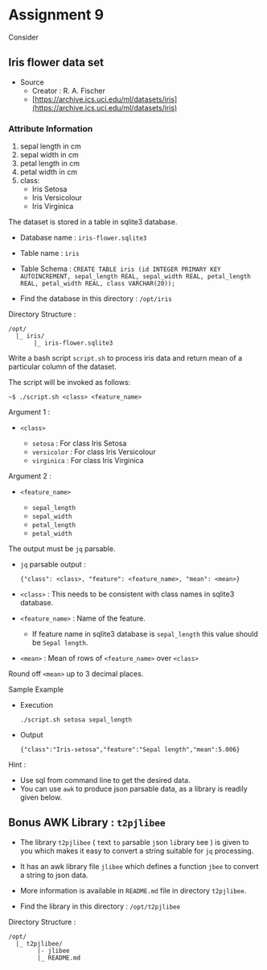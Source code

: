 # Assignment 9

Consider 

## Iris flower data set

* Source
    - Creator : R. A. Fischer
    - [https://archive.ics.uci.edu/ml/datasets/iris](https://archive.ics.uci.edu/ml/datasets/iris)

### Attribute Information

1. sepal length in cm
2. sepal width in cm
3. petal length in cm
4. petal width in cm
5. class:
    - Iris Setosa
    - Iris Versicolour
    - Iris Virginica

The dataset is stored in a table in sqlite3 database.
* Database name : ` iris-flower.sqlite3 `
* Table name : ` iris `
* Table Schema : ` CREATE TABLE iris (id INTEGER PRIMARY KEY AUTOINCREMENT, sepal_length REAL, sepal_width REAL, petal_length REAL, petal_width REAL, class VARCHAR(20)); `

* Find the database in this directory : ` /opt/iris `

Directory Structure :

```tree
/opt/
  |_ iris/
       |_ iris-flower.sqlite3
```

Write a bash script ` script.sh ` to process iris data and return mean of a particular column of the dataset.

The script will be invoked as follows:

```terminal
~$ ./script.sh <class> <feature_name>
```

Argument 1 :

* ` <class> `

    - ` setosa ` : For class Iris Setosa
    - ` versicolor ` : For class Iris Versicolour
    - ` virginica ` : For class Iris Virginica

Argument 2 :

* ` <feature_name> `
    
    - ` sepal_length `
    - ` sepal_width `
    - ` petal_length `
    - ` petal_width `

The output must be ` jq ` parsable.

* ` jq ` parsable output :

    ```
    {"class": <class>, "feature": <feature_name>, "mean": <mean>}
    ```
    
* ` <class> ` : This needs to be consistent with class names in sqlite3 database.
* ` <feature_name> ` : Name of the feature.
    - If feature name in sqlite3 database is ` sepal_length ` this value should be ` Sepal length `.
* ` <mean> ` : Mean of rows of ` <feature_name> ` over ` <class> `

Round off  ` <mean> ` up to 3 decimal places.




Sample Example
* Execution 

    ```
    ./script.sh setosa sepal_length
    ```
    
* Output

    ```
    {"class":"Iris-setosa","feature":"Sepal length","mean":5.006}
    ```

Hint :

* Use sql from command line to get the desired data.
* You can use ` awk ` to produce json parsable data, as a library is readily given below.

## Bonus AWK Library : ` t2pjlibee `

* The library ` t2pjlibee ` ( ` t `ext ` to ` ` p `arsable ` j `son ` li `brary ` b `ee ) is given to you which makes it easy to convert a string suitable for ` jq ` processing.

* It has an awk library file ` jlibee ` which defines a function ` jbee ` to convert a string to json data.

* More information is available in ` README.md ` file in directory ` t2pjlibee `.

* Find the library in this directory : ` /opt/t2pjlibee `

Directory Structure :

```tree
/opt/
  |_ t2pjlibee/
        |- jlibee
        |_ README.md
```
